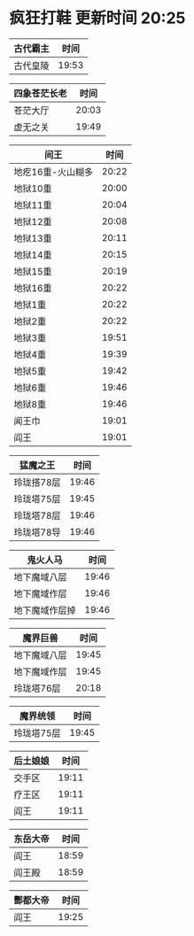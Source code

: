 # 疯狂打鞋 更新时间 20:25

| 古代霸主   | 时间    |
|--------|-------|
| 古代皇陵 | 19:53 |

| 四象苍茫长老   | 时间    |
|--------|-------|
| 苍茫大厅 | 20:03 |
| 虚无之关 | 19:49 |

| 间王   | 时间    |
|--------|-------|
| 地疙16重-火山糊多 | 20:22 |
| 地狱10重 | 20:00 |
| 地狱11重 | 20:04 |
| 地狱12重 | 20:08 |
| 地狱13重 | 20:11 |
| 地狱14重 | 20:15 |
| 地狱15重 | 20:19 |
| 地狱16重 | 20:22 |
| 地狱1重 | 20:22 |
| 地狱2重 | 20:22 |
| 地狱3重 | 19:51 |
| 地狱4重 | 19:39 |
| 地狱5重 | 19:42 |
| 地狱6重 | 19:46 |
| 地狱8重 | 19:46 |
| 闻王巾 | 19:01 |
| 阎王 | 19:01 |

| 猛魔之王   | 时间    |
|--------|-------|
| 玲珑搭78层 | 19:46 |
| 玲珑塔75层 | 19:45 |
| 玲珑塔78层 | 19:46 |
| 玲珑塔78导 | 19:46 |

| 鬼火人马   | 时间    |
|--------|-------|
| 地下魔域八层 | 19:46 |
| 地下魔域作层 | 19:46 |
| 地下魔域作层掉 | 19:46 |

| 魔界巨兽   | 时间    |
|--------|-------|
| 地下魔域八层 | 19:45 |
| 地下魔域作层 | 19:45 |
| 玲珑塔76层 | 20:18 |

| 魔界统领   | 时间    |
|--------|-------|
| 玲珑塔75层 | 19:45 |

| 后土娘娘   | 时间    |
|--------|-------|
| 交手区 | 19:11 |
| 疗王区 | 19:11 |
| 阎王 | 19:11 |

| 东岳大帝   | 时间    |
|--------|-------|
| 阎王 | 18:59 |
| 阎王殿 | 18:59 |

| 酆都大帝   | 时间    |
|--------|-------|
| 阎王 | 19:25 |